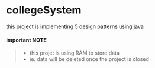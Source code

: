 # collegeSystem
this project is implementing 5 design patterns using java 
#### important NOTE
>
> - this projet is using RAM to store data 
> - ie. data will be deleted once the project is closed 
> 
